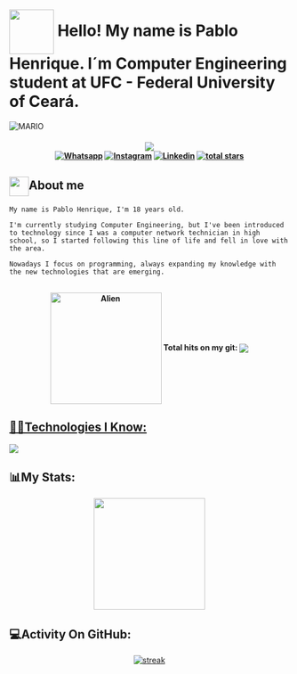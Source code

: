 # <img align="center" src="https://raw.githubusercontent.com/hadesfranklyn/hadesfranklyn/master/welcome.gif" width="80px"> Hello! My name is Pablo Henrique. I´m Computer Engineering student at UFC - Federal University of Ceará.

![MARIO](https://user-images.githubusercontent.com/70382532/138322189-2db8df52-9dcb-40a0-88a8-c365466bd33d.gif)

<h4 align="center">
<img src="https://readme-typing-svg.herokuapp.com?color=E22FE4&width=380&height=45&lines=Welcome!;Open+source+enthusiast;Nice+to+meet+you...&center=true"></a>
    <div>
    <a href="https://api.whatsapp.com/send?phone=82994965362"><img src="https://img.shields.io/badge/Whatsapp-1FA413?style=for-the-badge&logo=whatsapp&logoColor=white" title="Whatsapp"/></a>
    <a href="https://www.instagram.com/_pabllo_henrique/" target="_blank"><img src="https://img.shields.io/badge/-Instagram-%23E4405F?style=for-the-badge&logo=instagram&logoColor=white" target="_blank" title="Instagram"/></a>
    <a href="https://www.linkedin.com/in/pablo-henrique-3b5364268/" target="_blank"><img src="https://img.shields.io/badge/-LinkedIn-%230077B5?style=for-the-badge&logo=linkedin&logoColor=white" target="_blank" title="Linkedin"/></a>
    <a href="https://github.com/hadesfranklyn?tab=repositories&sort=stargazers">
   <img alt="total stars" title="Total stars on GitHub" src="https://custom-icon-badges.demolab.com/github/stars/Pablobrek-bit?color=B8B92B&style=for-the-badge&labelColor=959532&logo=star"/></a>
    </div>  
</h4>

## <img align="center" src="https://raw.githubusercontent.com/hadesfranklyn/hadesfranklyn/master/manopla.gif" width="35px" height="35"/>About me

```
My name is Pablo Henrique, I'm 18 years old.

I'm currently studying Computer Engineering, but I've been introduced to technology since I was a computer network technician in high school, so I started following this line of life and fell in love with the area.

Nowadays I focus on programming, always expanding my knowledge with the new technologies that are emerging.
```

##

<div align="center">
<h4><img align="center"  alt="Alien" width="200" height="200" src="https://64.media.tumblr.com/7d6c6006d54d3f32a22badac769049e3/tumblr_inline_ojj9i5v6wV1sp1kfz_500.gifv"> Total hits on my git:  <img align="center" src="https://profile-counter.glitch.me/Pablobrek-bit/count.svg"></h4>
</div>

##

<div>
  <a href="https://github.com/hadesfranklyn">
</div>

## 👩‍💻Technologies I Know:

<p align="left"> <a href="https://github.com/hadesfranklyn"><img src="https://skillicons.dev/icons?i=spring,postman,git,mysql,postgres,ts,js,css,html,java,nodejs,prisma,react"> </a> </p>

## 📊My Stats:

<p align="center">
<img height="200px" src="https://github-readme-stats.vercel.app/api?username=Pablobrek-bit&hide_border=true&show_icons=true&count_private=true&theme=gruvbox&bg_color=151515">
</p>

## 💻Activity On GitHub:

<p align="center">
  <a href="https://github.com/Pablobrek-bit">      
<img title="stats" alt="streak" src="https://github-readme-streak-stats.herokuapp.com/?user=Pablobrek-bit&theme=dark&hide_border=true&stroke=f53b3b"/>
</a> 
</p>
